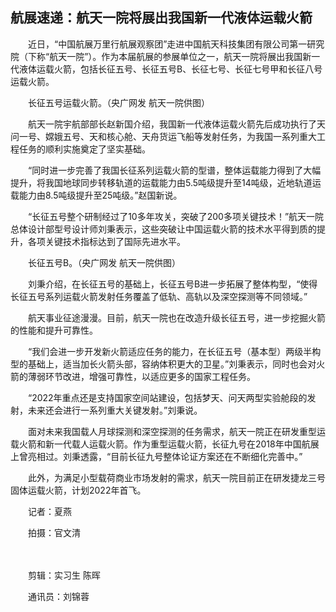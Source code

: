 ## 航展速递：航天一院将展出我国新一代液体运载火箭
　　近日，“中国航展万里行航展观察团”走进中国航天科技集团有限公司第一研究院（下称“航天一院”）。作为本届航展的参展单位之一，航天一院将展出我国新一代液体运载火箭，包括长征五号、长征五号B、长征七号、长征七号甲和长征八号运载火箭。

　　长征五号运载火箭。（央广网发 航天一院供图）

　　航天一院宇航部部长赵新国介绍，我国新一代液体运载火箭先后成功执行了天问一号、嫦娥五号、天和核心舱、天舟货运飞船等发射任务，为我国一系列重大工程任务的顺利实施奠定了坚实基础。

　　“同时进一步完善了我国长征系列运载火箭的型谱，整体运载能力得到了大幅提升，将我国地球同步转移轨道的运载能力由5.5吨级提升至14吨级，近地轨道运载能力由8.5吨级提升至25吨级。”赵国新说。

　　“长征五号整个研制经过了10多年攻关，突破了200多项关键技术！”航天一院总体设计部型号设计师刘秉表示，这些突破让中国运载火箭的技术水平得到质的提升，各项关键技术指标达到了国际先进水平。

　　长征五号B。（央广网发 航天一院供图）

　　刘秉介绍，在长征五号的基础上，长征五号B进一步拓展了整体构型，“使得长征五号系列运载火箭发射任务覆盖了低轨、高轨以及深空探测等不同领域。”

　　航天事业征途漫漫。目前，航天一院也在改造升级长征五号，进一步挖掘火箭的性能和提升可靠性。

　　“我们会进一步开发新火箭适应任务的能力，在长征五号（基本型）两级半构型的基础上，适当加长火箭头部，容纳体积更大的卫星。”刘秉表示，同时也会对火箭的薄弱环节改进，增强可靠性，以适应更多的国家工程任务。

　　“2022年重点还是支持国家空间站建设，包括梦天、问天两型实验舱段的发射，未来还会进行一系列重大关键发射。”刘秉说。

　　面对未来我国载人月球探测和深空探测的任务需求，航天一院正在研发重型运载火箭和新一代载人运载火箭。作为重型运载火箭，长征九号在2018年中国航展上曾亮相过。刘秉透露，“目前长征九号整体论证方案还在不断细化完善中。”

　　此外，为满足小型载荷商业市场发射的需求，航天一院目前正在研发捷龙三号固体运载火箭，计划2022年首飞。

　　记者：夏燕

　　拍摄：官文清

　　 

　　剪辑：实习生 陈晖

　　通讯员：刘锦蓉 

